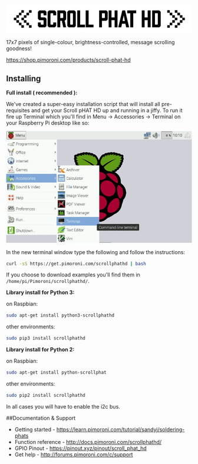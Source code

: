 ![Scroll pHAT HD](scroll-phat-hd-logo.png)

17x7 pixels of single-colour, brightness-controlled, message scrolling goodness!

https://shop.pimoroni.com/products/scroll-phat-hd

## Installing

**Full install ( recommended ):**

We've created a super-easy installation script that will install all pre-requisites and get your Scroll pHAT HD up and running in a jiffy. To run it fire up Terminal which you'll find in Menu -> Accessories -> Terminal on your Raspberry Pi desktop like so:

![Finding the terminal](terminal.jpg)

In the new terminal window type the following and follow the instructions:

```bash
curl -sS https://get.pimoroni.com/scrollphathd | bash
```

If you choose to download examples you'll find them in `/home/pi/Pimoroni/scrollphathd/`.

**Library install for Python 3:**

on Raspbian:

```bash
sudo apt-get install python3-scrollphathd
```
other environments: 

```bash
sudo pip3 install scrollphathd
```

**Library install for Python 2:**

on Raspbian:

```bash
sudo apt-get install python-scrollphat
```
other environments: 

```bash
sudo pip2 install scrollphathd
```

In all cases you will have to enable the i2c bus.

##Documentation & Support

* Getting started - https://learn.pimoroni.com/tutorial/sandyj/soldering-phats
* Function reference - http://docs.pimoroni.com/scrollphathd/
* GPIO Pinout - https://pinout.xyz/pinout/scroll_phat_hd
* Get help - http://forums.pimoroni.com/c/support
